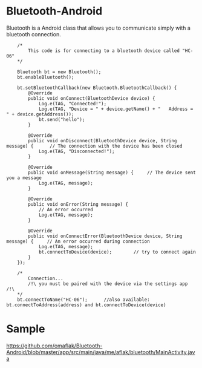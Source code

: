 # Bluetooth-Android
Bluetooth is a Android class that allows you to communicate simply with a bluetooth connection.


        /*
            This code is for connecting to a bluetooth device called "HC-06"
        */

        Bluetooth bt = new Bluetooth();
        bt.enableBluetooth();

        bt.setBluetoothCallback(new Bluetooth.BluetoothCallback() {
            @Override
            public void onConnect(BluetoothDevice device) {
                Log.e(TAG, "Connected!");
                Log.e(TAG, "Device = " + device.getName() + "   Address = " + device.getAddress());
                bt.send("hello");
            }

            @Override
            public void onDisconnect(BluetoothDevice device, String message) {      // The connection with the device has been closed
                Log.e(TAG, "Disconnected!");
            }

            @Override
            public void onMessage(String message) {     // The device sent you a message
                Log.e(TAG, message);
            }

            @Override
            public void onError(String message) {
                // An error occurred
                Log.e(TAG, message);
            }

            @Override
            public void onConnectError(BluetoothDevice device, String message) {     // An error occurred during connection
                Log.e(TAG, message);
                bt.connectToDevice(device);        // try to connect again
            }
        });

        /*
            Connection...
            /!\ you must be paired with the device via the settings app /!\
        */
        bt.connectToName("HC-06");      //also available:        bt.connectToAddress(address) and bt.connectToDevice(device)

# Sample

https://github.com/omaflak/Bluetooth-Android/blob/master/app/src/main/java/me/aflak/bluetooth/MainActivity.java
